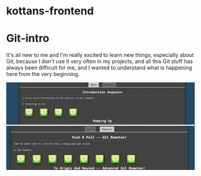 # kottans-frontend

# Git-intro

It's all new to me and I'm really excited to learn new things, especially about Git, because I don't use it very often in my projects, and all this Git stuff has always been difficult for me, and I wanted to understand what is happening here from the very beginning.

![Screenshot](./screenshots/git_introduction.jpg)
![Screenshot](./screenshots/git_pushAndPull.jpg)
